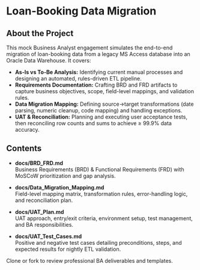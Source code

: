 # Loan-Booking Data Migration

## About the Project
This mock Business Analyst engagement simulates the end-to-end migration of loan-booking data from a legacy MS Access database into an Oracle Data Warehouse. It covers:

- **As-Is vs To-Be Analysis:** Identifying current manual processes and designing an automated, rules-driven ETL pipeline.  
- **Requirements Documentation:** Crafting BRD and FRD artifacts to capture business objectives, scope, field-level mappings, and validation rules.  
- **Data Migration Mapping:** Defining source→target transformations (date parsing, numeric cleanup, code mapping) and handling exceptions.  
- **UAT & Reconciliation:** Planning and executing user acceptance tests, then reconciling row counts and sums to achieve ≥ 99.9% data accuracy.

## Contents

- **docs/BRD_FRD.md**  
  Business Requirements (BRD) & Functional Requirements (FRD) with MoSCoW prioritization and gap analysis.

- **docs/Data_Migration_Mapping.md**  
  Field-level mapping matrix, transformation rules, error-handling logic, and reconciliation plan.

- **docs/UAT_Plan.md**  
  UAT approach, entry/exit criteria, environment setup, test management, and BA responsibilities.

- **docs/UAT_Test_Cases.md**  
  Positive and negative test cases detailing preconditions, steps, and expected results for nightly ETL validation.

Clone or fork to review professional BA deliverables and templates.  
